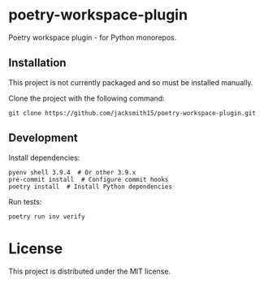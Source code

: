 # poetry-workspace-plugin
Poetry workspace plugin - for Python monorepos.

## Installation

This project is not currently packaged and so must be installed manually.

Clone the project with the following command:
```
git clone https://github.com/jacksmith15/poetry-workspace-plugin.git
```

## Development

Install dependencies:

```shell
pyenv shell 3.9.4  # Or other 3.9.x
pre-commit install  # Configure commit hooks
poetry install  # Install Python dependencies
```

Run tests:

```shell
poetry run inv verify
```

# License
This project is distributed under the MIT license.

